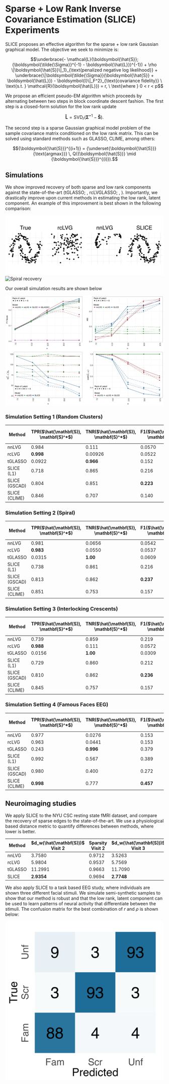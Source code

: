 # Sparse + Low Rank Inverse Covariance Estimation (SLICE) Experiments
SLICE proposes an effective algorithm for the sparse + low rank Gaussian graphical model. The objective we seek to minimize is:

```math
\underbrace{- \mathcal{L}(\boldsymbol{\hat{S}};(\boldsymbol{\tilde{\Sigma}}^{-1} - \boldsymbol{\hat{L}})^{-1}) + \rho \|\boldsymbol{\hat{S}}\|_1}_{\text{penalized negative log likelihood}} 
+ \underbrace{\|\boldsymbol{\tilde{\Sigma}}(\boldsymbol{\hat{S}} + \boldsymbol{\hat{L}}) - \boldsymbol{I}\|_F^2}_{\text{covariance fidelity}} 
\ \text{s.t. } \mathcal{R}(\boldsymbol{\hat{L}}) = r, \ \text{where } 0 < r < p
```

We propose an efficient pseudo-EM algorithm which proceeds by alternating between two steps in block coordinate descent fashion. The first step is a closed-form solution for the low rank update

```math
\boldsymbol{\hat{L}} = \text{SVD}_r(\boldsymbol{\tilde{\Sigma}}^{-1} - \boldsymbol{\hat{S}}).
```

The second step is a sparse Gaussian graphical model problem of the sample covariance matrix conditioned on the low rank matrix. This can be solved using standard methods such as GLASSO, CLIME, among others:

```math
{\boldsymbol{\hat{S}}}^{(i+1)} = {\underset{\boldsymbol{\hat{S}}}{\text{argmax}}} \, Q({\boldsymbol{\hat{S}}} \mid {\boldsymbol{\hat{S}}}^{(i)}).
```

## Simulations
We show improved recovery of both sparse and low rank components against the state-of-the-art (tGLASSO; , rcLVGLASSO; , ). Importantly, we drastically improve upon current methods in estimating the low rank, latent component. An example of this improvement is best shown in the following comparison:

![Crescent recovery](Analysis/cres.png)
![Spiral recovery](Analysis/spiral.png)

Our overall simulation results are shown below

![Simulation 1 Results](sim1_results.png)

### Simulation Setting 1 (Random Clusters)
| Method       | TPR($\hat{\mathbf{S}}, \mathbf{S}^*$) | TNR($\hat{\mathbf{S}}, \mathbf{S}^*$) | F1($\hat{\mathbf{S}}, \mathbf{S}^*$) | $\sin\theta(\hat{\mathbf{u}}_1, \mathbf{u}^*_1)$ | $\|\hat{\mathbf{L}} - \mathbf{L}^*\|_2$ | $\|\hat{\mathbf{L}} - \mathbf{L}^*\|_F$ |
|--------------|---------------------------------------|---------------------------------------|---------------------------------------|--------------------------------------------|-----------------------------------------|----------------------------------------|
| nnLVG        | 0.984                                 | 0.111                                 | 0.0570                                | 0.195                                      | 97.7                                    | 97.7                                   |
| rcLVG        | **0.998**                             | 0.00926                               | 0.0522                                | 0.994                                      | 99.6                                    | 97.7                                   |
| tGLASSO      | 0.0922                                | **0.966**                             | 0.152                                 | NA                                        | NA                                      | NA                                     |
| SLICE (L1)   | 0.718                                 | 0.865                                 | 0.216                                 | 0.0839                                    | **7.03**                                | **1.91**                               |
| SLICE (GSCAD)| 0.804                                 | 0.851                                 | **0.223**                             | 0.0836                                    | 24.5                                    | 20.2                                   |
| SLICE (CLIME)| 0.846                                 | 0.707                                 | 0.140                                 | **0.0802**                                | 18.4                                    | 14.0                                   |

### Simulation Setting 2 (Spiral)
| Method       | TPR($\hat{\mathbf{S}}, \mathbf{S}^*$) | TNR($\hat{\mathbf{S}}, \mathbf{S}^*$) | F1($\hat{\mathbf{S}}, \mathbf{S}^*$) | $\sin\theta(\hat{\mathbf{u}}_1, \mathbf{u}^*_1)$ | $\|\hat{\mathbf{L}} - \mathbf{L}^*\|_2$ | $\|\hat{\mathbf{L}} - \mathbf{L}^*\|_F$ |
|--------------|---------------------------------------|---------------------------------------|---------------------------------------|--------------------------------------------|-----------------------------------------|----------------------------------------|
| nnLVG        | 0.981                                 | 0.0656                                | 0.0542                                | 0.727                                      | 42.8                                    | 22.3                                   |
| rcLVG        | **0.983**                             | 0.0550                                | 0.0537                                | 0.998                                      | 60.3                                    | 22.4                                   |
| tGLASSO      | 0.0315                                | **1.00**                              | 0.0609                                | NA                                        | NA                                      | NA                                     |
| SLICE (L1)   | 0.738                                 | 0.861                                 | 0.216                                 | 0.0683                                    | 2.69                                    | **0.684**                              |
| SLICE (GSCAD)| 0.813                                 | 0.862                                 | **0.237**                             | **0.0681**                                | **2.64**                                | 0.701                                  |
| SLICE (CLIME)| 0.851                                 | 0.753                                 | 0.157                                 | 0.0687                                    | 2.69                                    | 0.717                                  |

### Simulation Setting 3 (Interlocking Crescents)
| Method       | TPR($\hat{\mathbf{S}}, \mathbf{S}^*$) | TNR($\hat{\mathbf{S}}, \mathbf{S}^*$) | F1($\hat{\mathbf{S}}, \mathbf{S}^*$) | $\sin\theta(\hat{\mathbf{u}}_1, \mathbf{u}^*_1)$ | $\|\hat{\mathbf{L}} - \mathbf{L}^*\|_2$ | $\|\hat{\mathbf{L}} - \mathbf{L}^*\|_F$ |
|--------------|---------------------------------------|---------------------------------------|---------------------------------------|--------------------------------------------|-----------------------------------------|----------------------------------------|
| nnLVG        | 0.739                                 | 0.859                                 | 0.219                                 | 0.226                                      | 2.40                                    | 1.38                                   |
| rcLVG        | **0.988**                             | 0.111                                 | 0.0572                                | 1.00                                       | 6.58                                    | 1.54                                   |
| tGLASSO      | 0.0156                                | **1.00**                              | 0.0309                                | NA                                        | NA                                      | NA                                     |
| SLICE (L1)   | 0.729                                 | 0.860                                 | 0.212                                 | 0.188                                      | **1.07**                                | **0.240**                              |
| SLICE (GSCAD)| 0.810                                 | 0.862                                 | **0.236**                             | **0.182**                                | 0.966                                    | 0.246                                  |
| SLICE (CLIME)| 0.845                                 | 0.757                                 | 0.157                                 | 0.186                                      | 1.01                                    | 0.245                                  |

### Simulation Setting 4 (Famous Faces EEG)
| Method       | TPR($\hat{\mathbf{S}}, \mathbf{S}^*$) | TNR($\hat{\mathbf{S}}, \mathbf{S}^*$) | F1($\hat{\mathbf{S}}, \mathbf{S}^*$) | $\sin\theta(\hat{\mathbf{u}}_1, \mathbf{u}^*_1)$ | $\|\hat{\mathbf{L}} - \mathbf{L}^*\|_2$ | $\|\hat{\mathbf{L}} - \mathbf{L}^*\|_F$ |
|--------------|---------------------------------------|---------------------------------------|---------------------------------------|--------------------------------------------|-----------------------------------------|----------------------------------------|
| nnLVG        | 0.977                                 | 0.0276                                | 0.153                                 | 0.294                                      | 40.3                                    | 26.2                                   |
| rcLVG        | 0.963                                 | 0.0441                                | 0.153                                 | 0.999                                      | 464                                     | 26.2                                   |
| tGLASSO      | 0.243                                 | **0.996**                             | 0.379                                 | NA                                        | NA                                      | NA                                     |
| SLICE (L1)   | 0.992                                 | 0.567                                 | 0.389                                 | 0.0380                                    | 6.78                                    | 3.46                                   |
| SLICE (GSCAD)| 0.980                                 | 0.400                                 | 0.272                                 | 0.0502                                    | 17.5                                    | 10.7                                   |
| SLICE (CLIME)| **0.998**                             | 0.777                                 | **0.457**                             | **0.0342**                                | **4.56**                                | **2.40**                               |

## Neuroimaging studies
We apply SLICE to the NYU CSC resting state fMRI dataset, and compare the recovery of sparse edges to the state-of-the-art. We use a physiological based distance metric to quantify differences between methods, where lower is better.

| Method   | $d_w(\hat{\mathbf{S}})$ Visit 2 | Sparsity Visit 2 | $d_w(\hat{\mathbf{S}})$ Visit 3 | Sparsity Visit 3 |
|----------|---------------------------------|------------------|---------------------------------|------------------|
| nnLVG    | 3.7580                          | 0.9712           | 3.5263                          | 0.9736           |
| rcLVG    | 5.9804                          | 0.9537           | 5.7569                          | 0.9511           |
| tGLASSO  | 11.2991                         | 0.9663           | 11.7090                         | 0.9795           |
| SLICE    | **2.9354**                      | 0.9694           | **2.7748**                      | 0.9632           |

We also apply SLICE to a task based EEG study, where individuals are shown three different facial stimuli. We simulate semi-synthetic samples to show that our method is robust and that the low rank, latent component can be used to learn patterns of neural activity that differentiate between the stimuli. The confusion matrix for the best combination of $r$ and $\rho$ is shown below:

![EEG confusion matrix](EEG/classification/confmat.png)